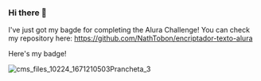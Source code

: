 ### Hi there 👋

I've just got my bagde for completing the Alura Challenge! You can check my repository here: https://github.com/NathTobon/encriptador-texto-alura

Here's my badge!

![cms_files_10224_1671210503Prancheta_3](https://github.com/NathTobon/nathtobon/assets/129413960/ab48975b-138e-4440-a770-eacecbf9b647)

<!--
**NathTobon/nathtobon** is a ✨ _special_ ✨ repository because its `README.md` (this file) appears on your GitHub profile.

Here are some ideas to get you started:

- 🔭 I’m currently working on ...
- 🌱 I’m currently learning ...
- 👯 I’m looking to collaborate on ...
- 🤔 I’m looking for help with ...
- 💬 Ask me about ...
- 📫 How to reach me: ...
- 😄 Pronouns: ...
- ⚡ Fun fact: ...
-->
